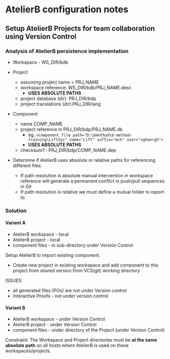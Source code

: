 

AtelierB configuration notes
===================




## Setup AtelierB Projects for team collaboration using Version Control


### Analysis of AtelierB persistence implementation

- Workspace - WS_DIR/bdb 
- Project
	- assuming project name = PRJ_NAME
	- workspace reference: WS_DIR/bdb/PRJ_NAME.desc
		- **USES ABSOLUTE PATHS**
	- project database (dir): PRJ_DIR/bdp
	- project translations (dir):PRJ_DIR/lang
- Component 
	- name COMP_NAME
	- project reference in PRJ_DIR/bdp/PRJ_NAME.db
		- eg. `<component_file path="D:\bmethod\b-method-training\LiftSys" name="Lift" suffix="mch" user="vgheorgh">`
		- **USES ABSOLUTE PATHS**
	- checksum? : PRJ_DIR/bdp/COMP_NAME.dep
	
- Determine if AtelierB uses absolute or relative paths for referencing different files 
	- If path resolution is absolute manual intervention in workspace reference will generate a permanent conflict in push/pull sequences in Git 
	- If path resolution is relative we must define a mutual folder to report to 
	
### Solution
#### Variant A
- AtelierB workspace - local 
- AtelierB project - local 
- component files - in sub-directory under Version Control


Setup AtelierB to import existing component:
- Create new project in existing workspace and add component to this project from shared version from VCS(git) working directory


ISSUES:
- all generated files (POs) are not under Version control
- Interactive Proofs - not under version control
   

#### Variant B
- AtelierB workspace - under Version Control
- AtelierB project - under Version Control 
- component files - under directory of the Project (under Version Control)

Constraint: The Workspace and Project directories must be **at the same absolute path** on all hosts 
where AtelierB is used on these workspaces/projects.

  	




